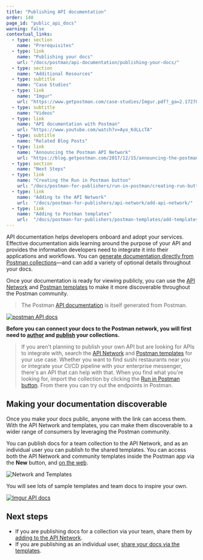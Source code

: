 ```yaml
---
title: "Publishing API documentation"
order: 140
page_id: "public_api_docs"
warning: false
contextual_links:
  - type: section
    name: "Prerequisites"
  - type: link
    name: "Publishing your docs"
    url: "/docs/postman/api-documentation/publishing-your-docs/"
  - type: section
    name: "Additional Resources"
  - type: subtitle
    name: "Case Studies"
  - type: link
    name: "Imgur"
    url: "https://www.getpostman.com/case-studies/Imgur.pdf?_ga=2.172782883.1078379737.1571761632-963694147.1565912089"
  - type: subtitle
    name: "Videos"
  - type: link
    name: "API documentation with Postman"
    url: "https://www.youtube.com/watch?v=Ayo_KdLLcTA"
  - type: subtitle
    name: "Related Blog Posts"
  - type: link
    name: "Announcing the Postman API Network"
    url: "https://blog.getpostman.com/2017/12/15/announcing-the-postman-api-network/?_ga=2.105714307.1078379737.1571761632-963694147.1565912089"
  - type: section
    name: "Next Steps"
  - type: link
    name: "Creating the Run in Postman button"
    url: "/docs/postman-for-publishers/run-in-postman/creating-run-button/"
  - type: link
    name: "Adding to the API Network"
    url:  "/docs/postman-for-publishers/api-network/add-api-network/"
  - type: link
    name: "Adding to Postman templates"
    url:  "/docs/postman-for-publishers/postman-templates/add-templates/"
---
```


API documentation helps developers onboard and adopt your services. Effective documentation aids learning around the purpose of your API and provides the information developers need to integrate it into their applications and workflows. You can [generate documentation directly from Postman collections](/docs/postman/api-documentation/documenting-your-api/)—and can add a variety of optional details throughout your docs.

Once your documentation is ready for viewing publicly, you can use the [API Network](/docs/postman-for-publishers/api-network/add-api-network/) and [Postman templates](/docs/postman-for-publishers/postman-templates/add-templates/) to make it more discoverable throughout the Postman community.

> The Postman [API documentation](http://docs.api.getpostman.com) is itself generated from Postman.

[![postman API docs](https://assets.postman.com/postman-docs/59189909.png)](https://assets.postman.com/postman-docs/59189909.png)

__Before you can connect your docs to the Postman network, you will first need to [author](/docs/postman/api-documentation/authoring-your-documentation/) and [publish](/docs/postman/api-documentation/publishing-your-docs/) your collections.__

> If you aren't planning to publish your own API but are looking for APIs to integrate with, search the [API Network](https://explore.postman.com/) and [Postman templates](https://explore.postman.com/templates) for your use case. Whether you want to find sushi restaurants near you or integrate your CI/CD pipeline with your enterprise messenger, there's an API that can help with that. When you find what you're looking for, import the collection by clicking the [Run in Postman button](/docs/postman-for-publishers/run-in-postman/creating-run-button). From there you can try out the endpoints in Postman.

## Making your documentation discoverable

Once you make your docs public, anyone with the link can access them. With the API Network and templates, you can make them discoverable to a wider range of consumers by leveraging the Postman community.

You can publish docs for a team collection to the API Network, and as an individual user you can publish to the shared templates. You can access both the API Network and community templates inside the Postman app via the __New__ button, and [on the web](https://explore.postman.com).

![Network and Templates](https://assets.postman.com/postman-docs/network-templates.jpg)

You will see lots of sample templates and team docs to inspire your own.

[![Imgur API docs](https://assets.postman.com/postman-docs/59189801.png)](https://assets.postman.com/postman-docs/59189801.png)

## Next steps

* If you are publishing docs for a collection via your team, share them by [adding to the API Network](/docs/postman-for-publishers/api-network/add-api-network).
* If you are publishing as an individual user, [share your docs via the templates](/docs/postman-for-publishers/postman-templates/add-templates).

